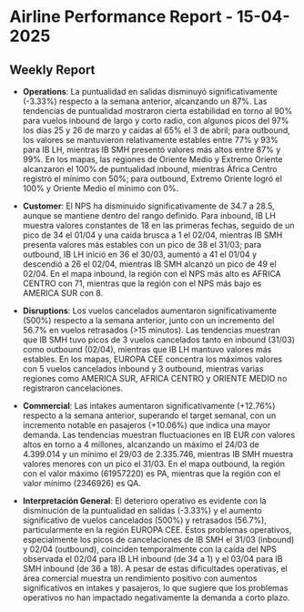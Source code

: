 # Airline Performance Report - 15-04-2025

## Weekly Report

- **Operations**: La puntualidad en salidas disminuyó significativamente (-3.33%) respecto a la semana anterior, alcanzando un 87%. Las tendencias de puntualidad mostraron cierta estabilidad en torno al 90% para vuelos inbound de largo y corto radio, con algunos picos del 97% los días 25 y 26 de marzo y caídas al 65% el 3 de abril; para outbound, los valores se mantuvieron relativamente estables entre 77% y 93% para IB LH, mientras IB SMH presentó valores más altos entre 87% y 99%. En los mapas, las regiones de Oriente Medio y Extremo Oriente alcanzaron el 100% de puntualidad inbound, mientras África Centro registró el mínimo con 50%; para outbound, Extremo Oriente logró el 100% y Oriente Medio el mínimo con 0%.

- **Customer**: El NPS ha disminuido significativamente de 34.7 a 28.5, aunque se mantiene dentro del rango definido. Para inbound, IB LH muestra valores constantes de 18 en las primeras fechas, seguido de un pico de 34 el 01/04 y una caída brusca a 1 el 02/04, mientras IB SMH presenta valores más estables con un pico de 38 el 31/03; para outbound, IB LH inició en 36 el 30/03, aumentó a 41 el 01/04 y descendió a 26 el 02/04, mientras IB SMH alcanzó un pico de 49 el 02/04. En el mapa inbound, la región con el NPS más alto es AFRICA CENTRO con 71, mientras que la región con el NPS más bajo es AMERICA SUR con 8.

- **Disruptions**: Los vuelos cancelados aumentaron significativamente (500%) respecto a la semana anterior, junto con un incremento del 56.7% en vuelos retrasados (>15 minutos). Las tendencias muestran que IB SMH tuvo picos de 3 vuelos cancelados tanto en inbound (31/03) como outbound (02/04), mientras que IB LH mantuvo valores más estables. En los mapas, EUROPA CEE concentra los máximos valores con 5 vuelos cancelados inbound y 3 outbound, mientras varias regiones como AMERICA SUR, AFRICA CENTRO y ORIENTE MEDIO no registraron cancelaciones.

- **Commercial**: Las intakes aumentaron significativamente (+12.76%) respecto a la semana anterior, superando el target semanal, con un incremento notable en pasajeros (+10.06%) que indica una mayor demanda. Las tendencias muestran fluctuaciones en IB EUR con valores altos en torno a 4 millones, alcanzando un máximo el 24/03 de 4.399.014 y un mínimo el 29/03 de 2.335.746, mientras IB SMH muestra valores menores con un pico el 31/03. En el mapa outbound, la región con el valor máximo (61957220) es PA, mientras que la región con el valor mínimo (2346926) es QA.

- **Interpretación General**: El deterioro operativo es evidente con la disminución de la puntualidad en salidas (-3.33%) y el aumento significativo de vuelos cancelados (500%) y retrasados (56.7%), particularmente en la región EUROPA CEE. Estos problemas operativos, especialmente los picos de cancelaciones de IB SMH el 31/03 (inbound) y 02/04 (outbound), coinciden temporalmente con la caída del NPS observada el 02/04 para IB LH inbound (de 34 a 1) y el 03/04 para IB SMH inbound (de 36 a 18). A pesar de estas dificultades operativas, el área comercial muestra un rendimiento positivo con aumentos significativos en intakes y pasajeros, lo que sugiere que los problemas operativos no han impactado negativamente la demanda a corto plazo.


